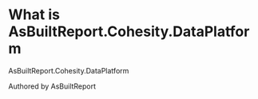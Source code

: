 # What is AsBuiltReport.Cohesity.DataPlatform

AsBuiltReport.Cohesity.DataPlatform

Authored by AsBuiltReport
